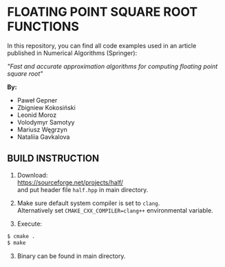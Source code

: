 # FLOATING POINT SQUARE ROOT FUNCTIONS

In this repository, you can find all code examples used in an article published in Numerical Algorithms (Springer):

*"Fast and accurate approximation algorithms for computing floating point square root"*

**By:**

 - Paweł Gepner
 - Zbigniew Kokosiński
 - Leonid Moroz
 - Volodymyr Samotyy
 - Mariusz Węgrzyn
 - Nataliia Gavkalova

## BUILD INSTRUCTION

1. Download:  
https://sourceforge.net/projects/half/  
and put header file `half.hpp` in main directory.

2. Make sure default system compiler is set to `clang`.  
Alternatively set `CMAKE_CXX_COMPILER=clang++` environmental variable.

2. Execute:
```bash
$ cmake .
$ make
```

3. Binary can be found in main directory.
